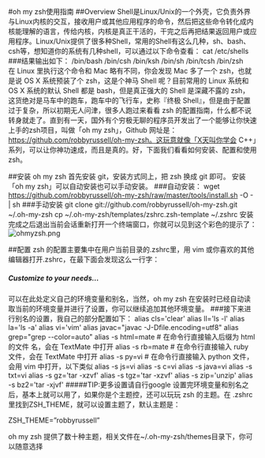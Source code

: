 #oh my zsh使用指南
##Overview
Shell是Linux/Unix的一个外壳，它负责外界与Linux内核的交互，接收用户或其他应用程序的命令，然后把这些命令转化成内核能理解的语言，传给内核，内核是真正干活的，干完之后再把结果返回用户或应用程序。Linux/Unix提供了很多种Shell，常用的Shell有这么几种，sh、bash、csh等，想知道你的系统有几种shell，可以通过以下命令查看：
    cat /etc/shells 
###结果输出如下：
    /bin/bash
    /bin/csh
    /bin/ksh
    /bin/sh
    /bin/tcsh
    /bin/zsh   
在 Linux 里执行这个命令和 Mac 略有不同，你会发现 Mac 多了一个 zsh，也就是说 OS X 系统预装了个 zsh，这是个神马 Shell 呢？目前常用的 Linux 系统和 OS X 系统的默认 Shell 都是 bash，但是真正强大的 Shell 是深藏不露的 zsh， 这货绝对是马车中的跑车，跑车中的飞行车，史称『终极 Shell』，但是由于配置过于复杂，所以初期无人问津，很多人跑过来看看 zsh 的配置指南，什么都不说转身就走了。直到有一天，国外有个穷极无聊的程序员开发出了一个能够让你快速上手的zsh项目，叫做「oh my zsh」，Github 网址是：https://github.com/robbyrussell/oh-my-zsh。这玩意就像「X天叫你学会 C++」系列，可以让你神功速成，而且是真的。好，下面我们看看如何安装、配置和使用 zsh。 

##安装 oh my zsh
首先安装 git，安装方式同上，把 zsh 换成 git 即可。
安装「oh my zsh」可以自动安装也可以手动安装。
###自动安装：
    wget https://github.com/robbyrussell/oh-my-zsh/raw/master/tools/install.sh -O - | sh
###手动安装
    git clone git://github.com/robbyrussell/oh-my-zsh.git ~/.oh-my-zsh
    cp ~/.oh-my-zsh/templates/zshrc.zsh-template ~/.zshrc
安装完成之后退出当前会话重新打开一个终端窗口，你就可以见到这个彩色的提示了：
![ohmyzsh.png](http://d.pcs.baidu.com/thumbnail/5e64051020a14c54d70a92a43a6dd58c?fid=2401735589-250528-921043448399174&time=1458183600&rt=sh&sign=FDTAER-DCb740ccc5511e5e8fedcff06b081203-%2F0rshAfnkGo93kgIOBQupvjQx4Q%3D&expires=8h&chkv=0&chkbd=0&chkpc=&dp-logid=1774228807894188603&dp-callid=0&size=c710_u500&quality=100)

##配置
zsh 的配置主要集中在用户当前目录的.zshrc里，用 vim 或你喜欢的其他编辑器打开.zshrc，在最下面会发现这么一行字：
##### Customize to your needs…
可以在此处定义自己的环境变量和别名，当然，oh my zsh 在安装时已经自动读取当前的环境变量并进行了设置，你可以继续追加其他环境变量。
###接下来进行别名的设置，我自己的部分配置如下：
    alias cls='clear'
    alias ll='ls -l'
    alias la='ls -a'
    alias vi='vim'
    alias javac="javac -J-Dfile.encoding=utf8"
    alias grep="grep --color=auto"
    alias -s html=mate   # 在命令行直接输入后缀为 html 的文件   名，会在 TextMate 中打开
    alias -s rb=mate     # 在命令行直接输入 ruby 文件，会在 TextMate 中打开
    alias -s py=vi       # 在命令行直接输入 python 文件，会用 vim 中打开，以下类似
    alias -s js=vi
    alias -s c=vi
    alias -s java=vi
    alias -s txt=vi
    alias -s gz='tar -xzvf'
    alias -s tgz='tar -xzvf'
    alias -s zip='unzip'
    alias -s bz2='tar -xjvf'
#####TIP:更多设置请自行google
设置完环境变量和别名之后，基本上就可以用了，如果你是个主题控，还可以玩玩 zsh 的主题。在 .zshrc 里找到ZSH_THEME，就可以设置主题了，默认主题是：

ZSH_THEME=”robbyrussell”

oh my zsh 提供了数十种主题，相关文件在~/.oh-my-zsh/themes目录下，你可以随意选择
